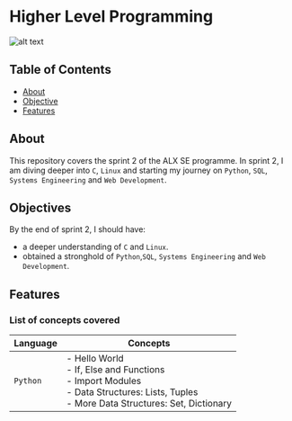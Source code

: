# Higher Level Programming
![alt text](https://pbs.twimg.com/profile_images/1598046444467982352/zgotfroP_400x400.jpg)

## Table of Contents
- [About](#about)
- [Objective](#objective)
- [Features](#features)

## About
This repository covers the sprint 2 of the ALX SE programme. In sprint 2, I am diving deeper into `C`, `Linux` and starting my journey on `Python`, `SQL`, `Systems Engineering` and `Web Development`.

## Objectives
By the end of sprint 2, I should have:
- a deeper understanding of `C` and `Linux`.
- obtained a stronghold of `Python`,`SQL`, `Systems Engineering` and `Web Development`.

## Features
### List of concepts covered
| Language            | Concepts                                                                                  |
| ------------------- | ----------------------------------------------------------------------------------------- |
| `Python`            | - Hello World<br> - If, Else and Functions<br> - Import Modules<br> - Data Structures: Lists, Tuples<br> - More Data Structures: Set, Dictionary |
